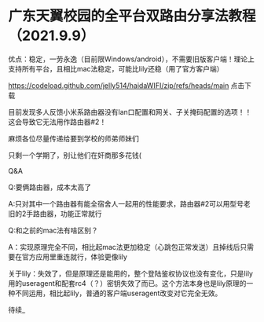 # 广东天翼校园的全平台双路由分享法教程（2021.9.9）



优点：稳定，一劳永逸（目前限Windows/android），不需要旧版客户端！理论上支持所有平台，且相比mac法稳定，可能比lily还稳（用了官方客户端）


  https://codeload.github.com/jelly514/haidaWIFI/zip/refs/heads/main
  点击下载

目前发现多人反馈小米系路由器没有lan口配置和网关、子关掩码配置的选项！！这会导致它无法用作路由器#2！


  麻烦各位尽量传递给要到学校的师弟师妹们
 

 只剩一个学期了，别让他们在奸商那多花钱(

  Q&A

  Q:要俩路由器，成本太高了

  A:只对其中一个路由器有能全宿舍人一起用的性能要求，路由器#2可以用型号老旧的2手路由器，功能正常就行
  

  Q:和之前的mac法有啥区别？

  A：实现原理完全不同，相比起mac法更加稳定（心跳包正常发送）且掉线后只需要在官方应用里重连就行，体验更像lily


 
  关于lily：失效了，但是原理还是能用的，整个登陆鉴权协议也没有变化，只是lily用的useragent和配套rc4（？）密钥失效了而已。这个方法本身也是lily原理的一种不同运用，相比起lily，普通的客户端useragent改变对它完全无效。


  待续_
